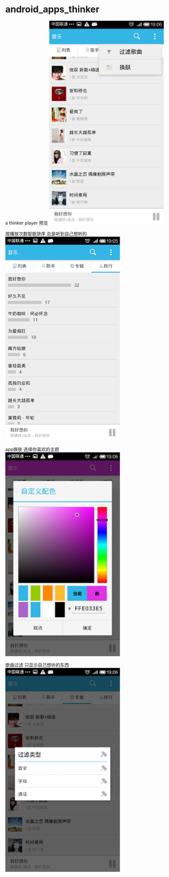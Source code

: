 android_apps_thinker
====================
a thinker player
预览
<img src="doc/Screenshot_2015-03-16-19-06-02.png" width="360px" height="640px" />

按播放次数智能排序 总是听到自己想听的
<img src="doc/Screenshot_2015-03-16-19-05-45.png" width="360px" height="640px" />

app换肤 选择你喜欢的主题
<img src="doc/Screenshot_2015-03-16-19-06-24.png" width="360px" height="640px" />

歌曲过滤 只显示自己想听的东西
<img src="doc/Screenshot_2015-03-16-19-06-07.png" width="360px" height="640px" />
